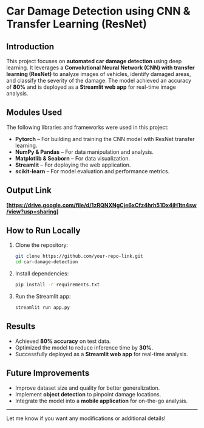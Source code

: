 # Car Damage Detection using CNN & Transfer Learning (ResNet)

## Introduction
This project focuses on **automated car damage detection** using deep learning. It leverages a **Convolutional Neural Network (CNN) with transfer learning (ResNet)** to analyze images of vehicles, identify damaged areas, and classify the severity of the damage. The model achieved an accuracy of **80%** and is deployed as a **Streamlit web app** for real-time image analysis.

## Modules Used
The following libraries and frameworks were used in this project:

- **Pytorch** – For building and training the CNN model with ResNet transfer learning.
- **NumPy & Pandas** – For data manipulation and analysis.
- **Matplotlib & Seaborn** – For data visualization.
- **Streamlit** – For deploying the web application.
- **scikit-learn** – For model evaluation and performance metrics.

## Output Link
 **[https://drive.google.com/file/d/1zRQNXNgCje6xCfz4hrh51Dx4jH1tn4sw/view?usp=sharing]**

## How to Run Locally
1. Clone the repository:
   ```bash
   git clone https://github.com/your-repo-link.git
   cd car-damage-detection
   ```
2. Install dependencies:
   ```bash
   pip install -r requirements.txt
   ```
3. Run the Streamlit app:
   ```bash
   streamlit run app.py
   ```

## Results
- Achieved **80% accuracy** on test data.
- Optimized the model to reduce inference time by **30%**.
- Successfully deployed as a **Streamlit web app** for real-time analysis.

## Future Improvements
- Improve dataset size and quality for better generalization.
- Implement **object detection** to pinpoint damage locations.
- Integrate the model into a **mobile application** for on-the-go analysis.

---
Let me know if you want any modifications or additional details!

